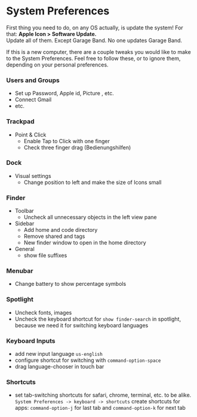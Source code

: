 # System Preferences

First thing you need to do, on any OS actually, is update the system! For that: **Apple Icon &gt; Software Update.**  
Update all of them. Except Garage Band. No one updates Garage Band.

If this is a new computer, there are a couple tweaks you would like to make to the System Preferences. Feel free to follow these, or to ignore them, depending on your personal preferences.

### Users and Groups

* Set up Password, Apple id, Picture , etc.
* Connect Gmail
* etc.

### Trackpad

* Point & Click
  * Enable Tap to Click with one finger
  * Check three finger drag \(Bedienungshilfen\)

### Dock

* Visual settings
  * Change position to left and make the size of Icons small

### Finder

* Toolbar
  * Uncheck all unnecessary objects in the left view pane
* Sidebar
  * Add home and code directory
  * Remove shared and tags
  * New finder window to open in the home directory
* General
  * show file suffixes

### Menubar

* Change battery to show percentage symbols

### Spotlight

* Uncheck fonts, images
* Uncheck the keyboard shortcut for `show finder-search` in spotlight, because we need it for switching keyboard languages

### Keyboard Inputs

* add new input language `us-english`
* configure shortcut for switching with `command-option-space`
* drag language-chooser in touch bar

### Shortcuts

* set tab-switching shortcuts for safari, chrome, terminal, etc. to be alike. `System Preferences -> keyboard -> shortcuts` create shortcuts for apps: `command-option-j` for last tab and `command-option-k` for next tab



